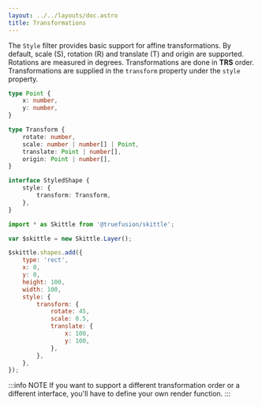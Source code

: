```yaml
---
layout: ../../layouts/doc.astro
title: Transformations
---
```


The `Style` filter provides basic support for affine transformations.
By default, scale (S), rotation (R) and translate (T) and origin are supported.
Rotations are measured in degrees.
Transformations are done in **TRS** order.
Transformations are supplied in the `transform` property under the `style` property.

```ts
type Point {
	x: number,
	y: number,
}

type Transform {
	rotate: number,
	scale: number | number[] | Point,
	translate: Point | number[],
	origin: Point | number[],
}

interface StyledShape {
	style: {
		transform: Transform,
	},
}
```

```js
import * as Skittle from '@truefusion/skittle';

var $skittle = new Skittle.Layer();

$skittle.shapes.add({
	type: 'rect',
	x: 0,
	y: 0,
	height: 100,
	width: 100,
	style: {
		transform: {
			rotate: 45,
			scale: 0.5,
			translate: {
				x: 100,
				y: 100,
			},
		},
	},
});
```

:::info NOTE
If you want to support a different transformation order or a different interface, you'll have to define your own render function. 
:::
